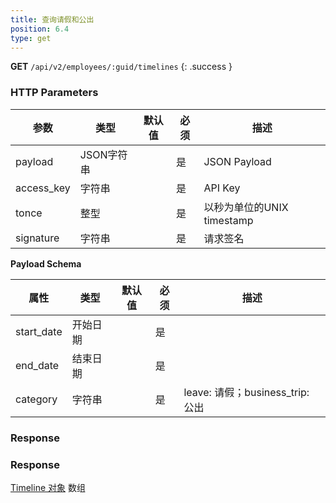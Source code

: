 ```yaml
---
title: 查询请假和公出
position: 6.4
type: get
---
```


**GET** `/api/v2/employees/:guid/timelines`
{: .success }

### HTTP Parameters

参数       | 类型       | 默认值 | 必须 | 描述
-----------|------------|--------|------|----------------------------|
payload    | JSON字符串 |        | 是   | JSON Payload
access_key | 字符串     |        | 是   | API Key
tonce      | 整型       |        | 是   | 以秒为单位的UNIX timestamp
signature  | 字符串     |        | 是   | 请求签名


**Payload Schema**

属性  | 类型   | 默认值 | 必须 | 描述
------|--------|--------|------|-------------------|
start_date | 开始日期   |        | 是   |
end_date   | 结束日期   |        | 是   |
category   | 字符串     |        | 是   | leave: 请假；business_trip: 公出

### Response

### Response
[Timeline 对象](#objecttimeline) 数组
